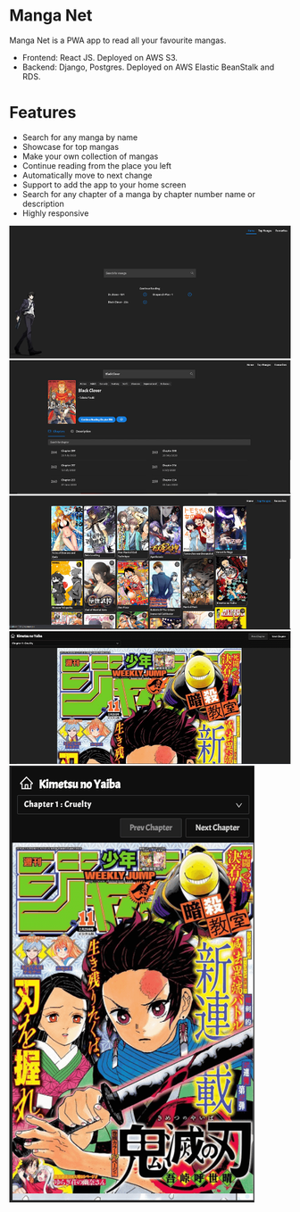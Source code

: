 # Manga Net

Manga Net is a PWA app to read all your favourite mangas.
 - Frontend: React JS. Deployed on AWS S3.
 - Backend: Django, Postgres. Deployed on AWS Elastic BeanStalk and RDS.

# Features

  - Search for any manga by name
  - Showcase for top mangas
  - Make your own collection of mangas
  - Continue reading from the place you left
  - Automatically move to next change
  - Support to add the app to your home screen
  - Search for any chapter of a manga by chapter number name or description
  - Highly responsive

![Home](./readme_images/home.png)
![Home](./readme_images/detail.png)
![Home](./readme_images/top.png)
![Home](./readme_images/chapter.png)
![Home](./readme_images/chapter_mobile.png)
